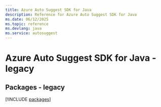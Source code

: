 ```yaml
---
title: Azure Auto Suggest SDK for Java
description: Reference for Azure Auto Suggest SDK for Java
ms.date: 06/12/2025
ms.topic: reference
ms.devlang: java
ms.service: autosuggest
---
```

# Azure Auto Suggest SDK for Java - legacy
## Packages - legacy
[!INCLUDE [packages](auto-suggest-index.md)]